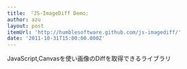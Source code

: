 ```yaml
---
title: 『JS-ImageDiff Demo』
author: azu
layout: post
itemUrl: 'http://humblesoftware.github.com/js-imagediff/'
date: '2011-10-31T15:00:00.000Z'
---
```

JavaScript,Canvasを使い画像のDiffを取得できるライブラリ

